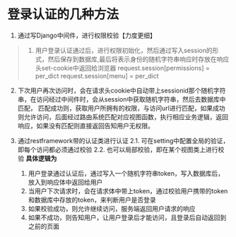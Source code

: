 # 登录认证的几种方法
1. 通过写Django中间件，进行权限校验【力度更细】
> 1. 用户登录认证通过后，进行权限初始化，然后通过写入session的形式，然后保存到数据库,最后将表示身份的随机字符串响应时存放在响应头set-cookie中返回给浏览器
     request.session[permissions] = per_dict
     request.session[menu] = per_dict
  2. 下次用户再次访问时，会在请求头cookie中自动带上sessionid那个随机字符串，在访问经过中间件时，会从session中获取随机字符串，然后去数据库中匹配，
  匹配成功则，获取用户所拥有的权限，与访问url进行匹配，如果成功则允许访问，后面经过路由系统匹配对应视图函数，执行相应业务逻辑，返回响应，如果没有匹配则直接返回告知用户无权限。

2. 通过restframework带的认证类进行认证
    2.1. 可在setting中配置全局的验证，即每个访问都必须通过校验
    2.2. 也可以局部校验，即在某个视图类上进行校验
    **具体逻辑为**
    1. 用户登录通过认证后，通过写入一个随机字符串token，写入数据库后，放入到响应体中返回给用户
    2. 当用户下次请求时，会在请求体中带上token，通过校验用户携带的token和数据库中存放的token，来判断用户是否登录
    3. 如果校验成功，则允许继续访问，服务端返回用户请求的响应
    4. 如果不成功，则告知用户，让用户登录后才能访问，且登录后自动返回到之前的页面